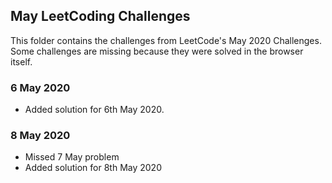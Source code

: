 ## May LeetCoding Challenges

This folder contains the challenges from LeetCode's May 2020 Challenges. Some challenges are missing because they were solved in the browser itself.

### 6 May 2020
- Added solution for 6th May 2020. 

### 8 May 2020

- Missed 7 May problem
- Added solution for 8th May 2020